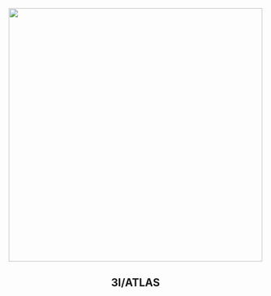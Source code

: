
<p align="center"><img src="https://apod.nasa.gov/apod/image/2507/noirlab2522a_3i1056.jpg" width="500" height="500"></p>
<h2 align="center"> 3I/ATLAS </h2>
